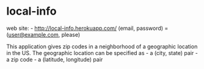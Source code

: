 local-info
==========

web site:
    - http://local-info.herokuapp.com/     (email, password) = (user@example.com, please)

This application gives zip codes in a neighborhood of a geographic location in the US. The geographic location can be
specified as
    - a (city, state) pair
    - a zip code
    - a (latitude, longitude) pair

